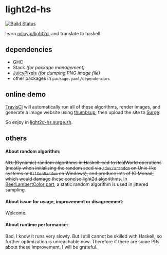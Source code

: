 # light2d-hs

[![Build Status](https://travis-ci.com/PragmaTwice/light2d-hs.svg?branch=master)](https://travis-ci.com/PragmaTwice/light2d-hs)

learn [miloyip/light2d](https://github.com/miloyip/light2d), and translate to haskell

## dependencies

- GHC
- Stack *(for package management)*
- [JuicyPixels](https://github.com/Twinside/Juicy.Pixels) *(for dumping PNG image file)*
- other packages in `package.yaml/dependencies`

## online demo

[TravisCI](https://travis-ci.com/) will automatically run all of these algorithms, render images, and generate a image website using [thumbsup](https://github.com/thumbsup/thumbsup), then upload the site to [Surge](https://surge.sh/).

So enjoy in [light2d-hs.surge.sh](https://light2d-hs.surge.sh/).

## others

#### About random algorithm: 
~~NO. (Dynamic) random algorithms in Haskell lead to RealWorld operations (mostly when initializing the random seed via `/dev/urandom` on Unix-like systems or `RtlGenRandom` on Windows), and produce lots of IO Monad, which would damage these concise light2d algorithms.~~
In [BeerLambertColor part](https://github.com/PragmaTwice/light2d-hs/blob/master/src/Light2D/BeerLambertColor.hs#L10), a static random algorithm is used in jittered sampling.

#### About issue for usage, improvement or disagreement:
Welcome.

#### About runtime performance:
Bad, I know it runs very slowly. But I still cannot be skilled with Haskell, so further optimization is unreachable now. Therefore if there are some PRs about these improvement, I will be grateful.

